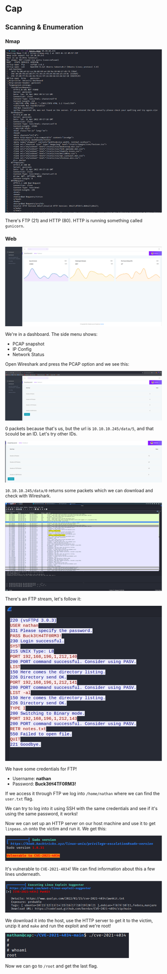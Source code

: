 # Cap
## Scanning & Enumeration
### Nmap
![nmap](images/nmap.png)

There's FTP (21) and HTTP (80). HTTP is running something called `gunicorn`.

### Web
![Website](images/web.png)

We're in a dashboard. The side menu shows:
- PCAP snapshot
- IP Config
- Network Status

Open Wireshark and press the PCAP option and we see this:

![PCAP](images/pcap.png)

0 packets because that's us, but the url is `10.10.10.245/data/5`, and that `5`could be an ID. Let's try other IDs.

![PCAP Admin](images/pcap_0.png)

`10.10.10.245/data/0` returns some packets which we can download and check with Wireshark.

![Wireshark](images/wireshark.png)

There's an FTP stream, let's follow it:

![FTP Follow](images/FTP_follow.png)

We have some credentials for FTP!

- Username: **nathan**
- Password: **Buck3tH4TF0RM3!**

If we access it through FTP we log into `/home/nathan` where we can find the `user.txt` flag.

We can try to log into it using SSH with the same credentials and see if it's using the same password, it works!

Now we can set up an HTTP server on our host machine and use it to get `linpeas.sh` onto the victim and run it. We get this:

![Linpeas](images/linpeas.png)

It's vulnerable to `CVE-2021-4034`! We can find information about this a few lines underneath.

![CVE info](images/cve.png)

We download it into the host, use the HTTP server to get it to the victim, unzip it and `make` and run the exploit and we're root!

![Root](images/root.png)

Now we can go to `/root` and get the last flag.